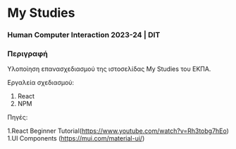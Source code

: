 # My Studies 
### Human Computer Interaction 2023-24 | DIT
### Περιγραφή

Υλοποίηση επανασχεδιασμού της ιστοσελίδας My Studies του ΕΚΠΑ.

Εργαλεία σχεδιασμού:
1. React
2. NPM

Πηγές:

1.React Beginner Tutorial(https://www.youtube.com/watch?v=Rh3tobg7hEo)
1.UI Components (https://mui.com/material-ui/)

